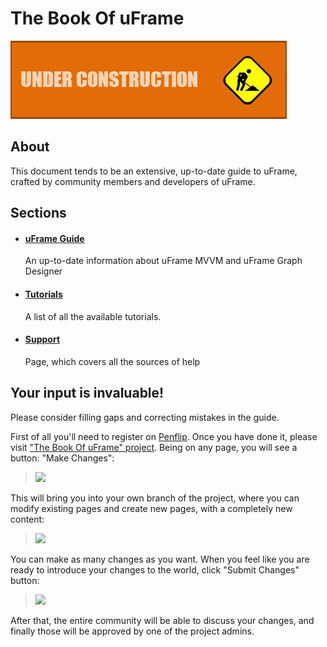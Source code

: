 # The Book Of uFrame

![](images/callout_inprogress.png)

## About
This document tends to be an extensive, up-to-date guide to uFrame, crafted by community members and developers of uFrame.

## Sections

- #### [uFrame Guide](uframe-documentation/blob/master/pages/home.md)
  An up-to-date information about uFrame MVVM and uFrame Graph Designer


- #### [Tutorials](uframe-documentation/blob/master/tutorials/home.md)
  A list of all the available tutorials.


- #### [Support](uframe-documentation/blob/master/support/home.md)
  Page, which covers all the sources of help


## Your input is invaluable!

Please consider filling gaps and correcting mistakes in the guide.

First of all you'll need to register on [Penflip](https://www.penflip.com). Once you have done it, please visit ["The Book Of uFrame" project](https://www.penflip.com/bartlomiejwolk/uframe-documentation). Being on any page, you will see a button: "Make Changes":

> ![](http://i.imgur.com/rQdKe6a.png)

This will bring you into your own branch of the project, where you can modify existing pages and create new pages, with a completely new content:

> ![](http://i.imgur.com/rZr82xY.png)

You can make as many changes as you want. When you feel like you are ready to introduce your changes to the world, click "Submit Changes" button:

> ![](http://i.imgur.com/OltxT4F.png)

After that, the entire community will be able to discuss your changes, and finally those will be approved by one of the project admins.
